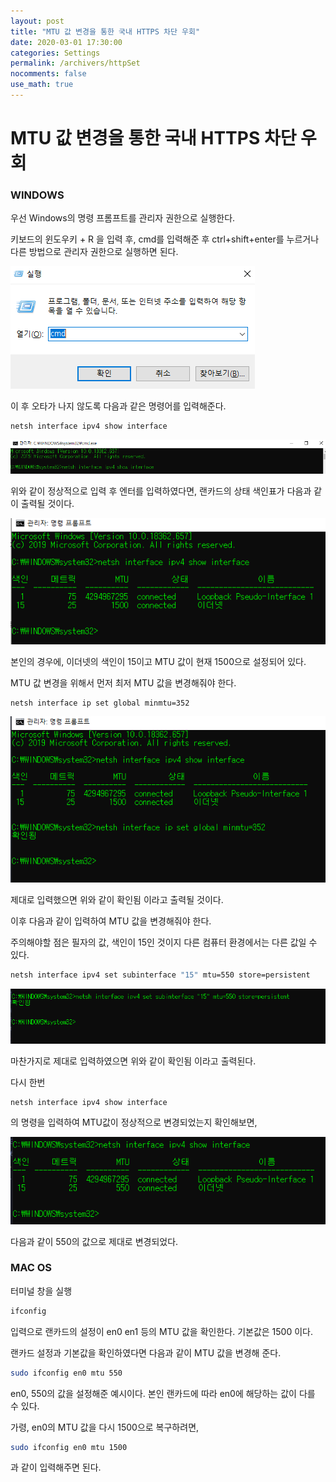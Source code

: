 ```yaml
---
layout: post
title: "MTU 값 변경을 통한 국내 HTTPS 차단 우회"
date: 2020-03-01 17:30:00
categories: Settings
permalink: /archivers/httpSet
nocomments: false
use_math: true
---
```


# MTU 값 변경을 통한 국내 HTTPS 차단 우회

### WINDOWS

우선 Windows의 명령 프롬프트를 관리자 권한으로 실행한다.

키보드의 윈도우키 + R 을 입력 후, cmd를 입력해준 후 ctrl+shift+enter를 누르거나 다른 방법으로 관리자 권한으로 실행하면 된다.

![executeCMD](/assets/posts/2020-03-01-httpSet/exccmd.png)

이 후 오타가 나지 않도록 다음과 같은 명령어를 입력해준다.

```
netsh interface ipv4 show interface
```

![insertcmd](/assets/posts/2020-03-01-httpSet/insertcmd.png)

위와 같이 정상적으로 입력 후 엔터를 입력하였다면, 랜카드의 상태 색인표가 다음과 같이 출력될 것이다.

![intershow](/assets/posts/2020-03-01-httpSet/intershow.png)

본인의 경우에, 이더넷의 색인이 15이고 MTU 값이 현재 1500으로 설정되어 있다.

MTU 값 변경을 위해서 먼저 최저 MTU 값을 변경해줘야 한다.

```
netsh interface ip set global minmtu=352
```

![minmtu](/assets/posts/2020-03-01-httpSet/minmtu.png)

제대로 입력했으면 위와 같이 확인됨 이라고 출력될 것이다.

이후 다음과 같이 입력하여 MTU 값을 변경해줘야 한다.

주의해야할 점은 필자의 값, 색인이 15인 것이지 다른 컴퓨터 환경에서는 다른 값일 수 있다.

```bash
netsh interface ipv4 set subinterface "15" mtu=550 store=persistent
```

![mtuchange](/assets/posts/2020-03-01-httpSet/mtuchange.png)

마찬가지로 제대로 입력하였으면 위와 같이 확인됨 이라고 출력된다.

다시 한번

```
netsh interface ipv4 show interface
```

의 명령을 입력하여 MTU값이 정상적으로 변경되었는지 확인해보면,

![realchanged](/assets/posts/2020-03-01-httpSet/realchanged.png)

다음과 같이 550의 값으로 제대로 변경되었다.

### MAC OS

터미널 창을 실행

```bash
ifconfig
```

입력으로 랜카드의 설정이 en0 en1 등의 MTU 값을 확인한다. 기본값은 1500 이다.

랜카드 설정과 기본값을 확인하였다면 다음과 같이 MTU 값을 변경해 준다.

```bash
sudo ifconfig en0 mtu 550
```

en0, 550의 값을 설정해준 예시이다. 본인 랜카드에 따라 en0에 해당하는 값이 다를 수 있다.

가령, en0의 MTU 값을 다시 1500으로 복구하려면,

```bash
sudo ifconfig en0 mtu 1500
```

과 같이 입력해주면 된다.

